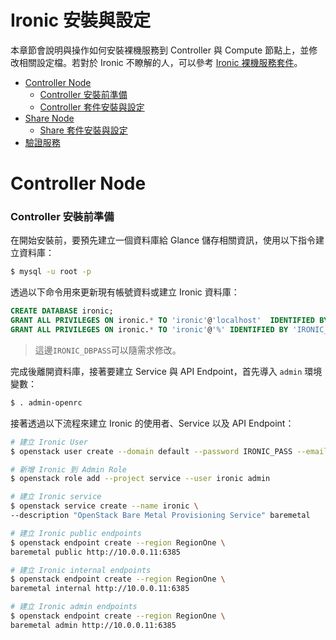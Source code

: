# Ironic 安裝與設定
本章節會說明與操作如何安裝裸機服務到 Controller 與 Compute 節點上，並修改相關設定檔。若對於 Ironic 不瞭解的人，可以參考 [Ironic 裸機服務套件](../../../conceptions/ironic/README.md)。

- [Controller Node](#controller-node)
    - [Controller 安裝前準備](#controller-安裝前準備)
    - [Controller 套件安裝與設定](#controller-套件安裝與設定)
- [Share Node](#share-node)
    - [Share 套件安裝與設定](#share-套件安裝與設定)
- [驗證服務](#驗證服務)

# Controller Node

### Controller 安裝前準備
在開始安裝前，要預先建立一個資料庫給 Glance 儲存相關資訊，使用以下指令建立資料庫：
```sh
$ mysql -u root -p
```

透過以下命令用來更新現有帳號資料或建立 Ironic 資料庫：
```sql
CREATE DATABASE ironic;
GRANT ALL PRIVILEGES ON ironic.* TO 'ironic'@'localhost'  IDENTIFIED BY 'IRONIC_DBPASS';
GRANT ALL PRIVILEGES ON ironic.* TO 'ironic'@'%' IDENTIFIED BY 'IRONIC_DBPASS';
```
> 這邊```IRONIC_DBPASS```可以隨需求修改。

完成後離開資料庫，接著要建立 Service 與 API Endpoint，首先導入 ```admin``` 環境變數：
```sh
$ . admin-openrc
```

接著透過以下流程來建立 Ironic 的使用者、Service 以及 API Endpoint：
```sh
# 建立 Ironic User
$ openstack user create --domain default --password IRONIC_PASS --email ironic@example.com ironic

# 新增 Ironic 到 Admin Role
$ openstack role add --project service --user ironic admin

# 建立 Ironic service
$ openstack service create --name ironic \
--description "OpenStack Bare Metal Provisioning Service" baremetal

# 建立 Ironic public endpoints
$ openstack endpoint create --region RegionOne \
baremetal public http://10.0.0.11:6385

# 建立 Ironic internal endpoints
$ openstack endpoint create --region RegionOne \
baremetal internal http://10.0.0.11:6385

# 建立 Ironic admin endpoints
$ openstack endpoint create --region RegionOne \
baremetal admin http://10.0.0.11:6385
```

